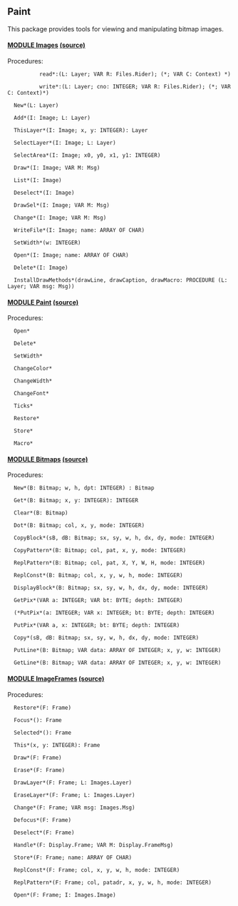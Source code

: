 ## Paint
This package provides tools for viewing and manipulating bitmap images.



#### [MODULE Images](https://github.com/io-core/doc/blob/main/Paint/Images.Mod) [(source)](https://github.com/io-core/Paint/blob/main/Images.Mod)

Procedures:
```
          read*:(L: Layer; VAR R: Files.Rider); (*; VAR C: Context) *)

          write*:(L: Layer; cno: INTEGER; VAR R: Files.Rider); (*; VAR C: Context)*)

  New*(L: Layer)

  Add*(I: Image; L: Layer)

  ThisLayer*(I: Image; x, y: INTEGER): Layer

  SelectLayer*(I: Image; L: Layer)

  SelectArea*(I: Image; x0, y0, x1, y1: INTEGER)

  Draw*(I: Image; VAR M: Msg)

  List*(I: Image)

  Deselect*(I: Image)

  DrawSel*(I: Image; VAR M: Msg)

  Change*(I: Image; VAR M: Msg)

  WriteFile*(I: Image; name: ARRAY OF CHAR)

  SetWidth*(w: INTEGER)

  Open*(I: Image; name: ARRAY OF CHAR)

  Delete*(I: Image)

  InstallDrawMethods*(drawLine, drawCaption, drawMacro: PROCEDURE (L: Layer; VAR msg: Msg))

```


#### [MODULE Paint](https://github.com/io-core/doc/blob/main/Paint/Paint.Mod) [(source)](https://github.com/io-core/Paint/blob/main/Paint.Mod)

Procedures:
```
  Open*

  Delete*

  SetWidth*

  ChangeColor*

  ChangeWidth*

  ChangeFont*

  Ticks*

  Restore*

  Store*

  Macro*

```


#### [MODULE Bitmaps](https://github.com/io-core/doc/blob/main/Paint/Bitmaps.Mod) [(source)](https://github.com/io-core/Paint/blob/main/Bitmaps.Mod)

Procedures:
```
  New*(B: Bitmap; w, h, dpt: INTEGER) : Bitmap

  Get*(B: Bitmap; x, y: INTEGER): INTEGER

  Clear*(B: Bitmap)

  Dot*(B: Bitmap; col, x, y, mode: INTEGER)

  CopyBlock*(sB, dB: Bitmap; sx, sy, w, h, dx, dy, mode: INTEGER)

  CopyPattern*(B: Bitmap; col, pat, x, y, mode: INTEGER)

  ReplPattern*(B: Bitmap; col, pat, X, Y, W, H, mode: INTEGER)

  ReplConst*(B: Bitmap; col, x, y, w, h, mode: INTEGER)

  DisplayBlock*(B: Bitmap; sx, sy, w, h, dx, dy, mode: INTEGER)

  GetPix*(VAR a: INTEGER; VAR bt: BYTE; depth: INTEGER)

  (*PutPix*(a: INTEGER; VAR x: INTEGER; bt: BYTE; depth: INTEGER)

  PutPix*(VAR a, x: INTEGER; bt: BYTE; depth: INTEGER)

  Copy*(sB, dB: Bitmap; sx, sy, w, h, dx, dy, mode: INTEGER)

  PutLine*(B: Bitmap; VAR data: ARRAY OF INTEGER; x, y, w: INTEGER)

  GetLine*(B: Bitmap; VAR data: ARRAY OF INTEGER; x, y, w: INTEGER)

```


#### [MODULE ImageFrames](https://github.com/io-core/doc/blob/main/Paint/ImageFrames.Mod) [(source)](https://github.com/io-core/Paint/blob/main/ImageFrames.Mod)

Procedures:
```
  Restore*(F: Frame)

  Focus*(): Frame

  Selected*(): Frame

  This*(x, y: INTEGER): Frame

  Draw*(F: Frame)

  Erase*(F: Frame)

  DrawLayer*(F: Frame; L: Images.Layer)

  EraseLayer*(F: Frame; L: Images.Layer)

  Change*(F: Frame; VAR msg: Images.Msg)

  Defocus*(F: Frame)

  Deselect*(F: Frame)

  Handle*(F: Display.Frame; VAR M: Display.FrameMsg)

  Store*(F: Frame; name: ARRAY OF CHAR)

  ReplConst*(F: Frame; col, x, y, w, h, mode: INTEGER)

  ReplPattern*(F: Frame; col, patadr, x, y, w, h, mode: INTEGER)

  Open*(F: Frame; I: Images.Image)

```
